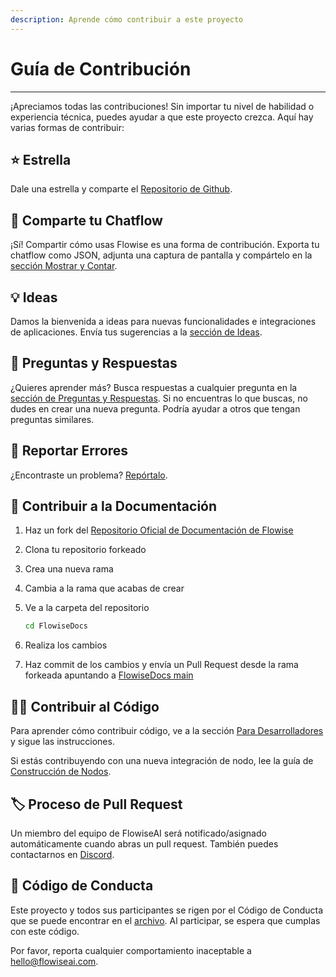 ```yaml
---
description: Aprende cómo contribuir a este proyecto
---
```


# Guía de Contribución

***

¡Apreciamos todas las contribuciones! Sin importar tu nivel de habilidad o experiencia técnica, puedes ayudar a que este proyecto crezca. Aquí hay varias formas de contribuir:

## ⭐ Estrella

Dale una estrella y comparte el [Repositorio de Github](https://github.com/FlowiseAI/Flowise).

## 🙌 Comparte tu Chatflow

¡Sí! Compartir cómo usas Flowise es una forma de contribución. Exporta tu chatflow como JSON, adjunta una captura de pantalla y compártelo en la [sección Mostrar y Contar](https://github.com/FlowiseAI/Flowise/discussions/categories/show-and-tell).

## 💡 Ideas

Damos la bienvenida a ideas para nuevas funcionalidades e integraciones de aplicaciones. Envía tus sugerencias a la [sección de Ideas](https://github.com/FlowiseAI/Flowise/discussions/categories/ideas).

## 🙋 Preguntas y Respuestas

¿Quieres aprender más? Busca respuestas a cualquier pregunta en la [sección de Preguntas y Respuestas](https://github.com/FlowiseAI/Flowise/discussions/categories/q-a). Si no encuentras lo que buscas, no dudes en crear una nueva pregunta. Podría ayudar a otros que tengan preguntas similares.

## 🐞 Reportar Errores

¿Encontraste un problema? [Repórtalo](https://github.com/FlowiseAI/Flowise/issues/new/choose).

## 📖 Contribuir a la Documentación

1. Haz un fork del [Repositorio Oficial de Documentación de Flowise](https://github.com/FlowiseAI/FlowiseDocs)
2. Clona tu repositorio forkeado
3. Crea una nueva rama
4. Cambia a la rama que acabas de crear
5. Ve a la carpeta del repositorio

    ```bash
    cd FlowiseDocs
    ```
6. Realiza los cambios
7. Haz commit de los cambios y envía un Pull Request desde la rama forkeada apuntando a [FlowiseDocs main](https://github.com/FlowiseAI/FlowiseDocs)

## 👨‍💻 Contribuir al Código

Para aprender cómo contribuir código, ve a la sección [Para Desarrolladores](../getting-started/#setup-2) y sigue las instrucciones.

Si estás contribuyendo con una nueva integración de nodo, lee la guía de [Construcción de Nodos](building-node.md).

## 🏷️ Proceso de Pull Request

Un miembro del equipo de FlowiseAI será notificado/asignado automáticamente cuando abras un pull request. También puedes contactarnos en [Discord](https://discord.gg/jbaHfsRVBW).

## 📜 Código de Conducta

Este proyecto y todos sus participantes se rigen por el Código de Conducta que se puede encontrar en el [archivo](https://github.com/FlowiseAI/Flowise/blob/main/CODE\_OF\_CONDUCT.md). Al participar, se espera que cumplas con este código.

Por favor, reporta cualquier comportamiento inaceptable a hello@flowiseai.com.
